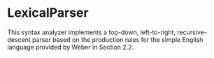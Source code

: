 # LexicalParser
This syntax analyzer implements a top-down, left-to-right, recursive-descent   parser based on the production rules for the simple English language provided  by Weber in Section 2.2. 
